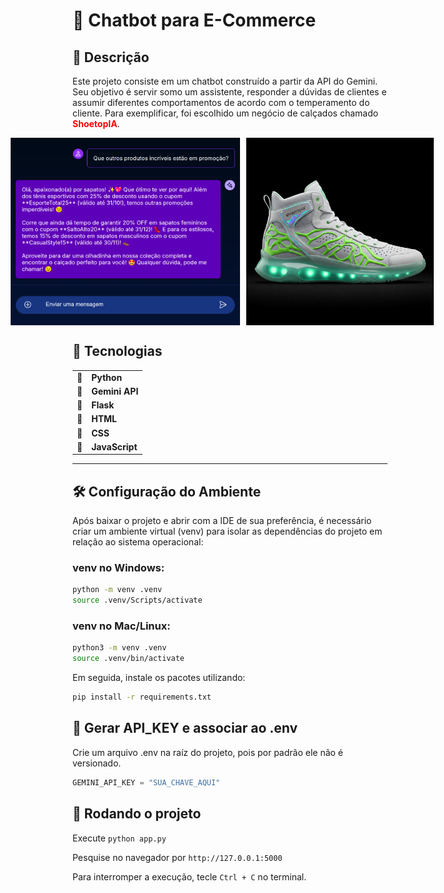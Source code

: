 # 🤖 Chatbot para E-Commerce

## 📝 Descrição

Este projeto consiste em um chatbot construído a partir da API do Gemini. Seu objetivo é servir somo um assistente, responder a dúvidas de clientes e assumir diferentes comportamentos de acordo com o temperamento do cliente. Para exemplificar, foi escolhido um negócio de calçados chamado <strong style='color:red;'>ShoetopIA</strong>.

<div style="width: 95%; display: flex; justify-content: center; align-items: center; gap: 10px;">
    <img src="./data/sample_imgs/exemplo_atendimento.png" style="width: auto; height: 300px;">
    <img src="./data/sample_imgs/tenis1.jpeg" style="width: auto; height: 300px;">
</div>


## 🧩 Tecnologias

|    |                | 
|----|----------------|
| 🧩 | **Python**     | 
| 🧩 | **Gemini API** | 
| 🧩 | **Flask**      | 
| 🧩 | **HTML**       |
| 🧩 | **CSS**        |
| 🧩 | **JavaScript** | 
---

## 🛠️ Configuração do Ambiente

Após baixar o projeto e abrir com a IDE de sua preferência, é necessário criar um ambiente virtual (venv) para isolar as dependências do projeto em relação ao sistema operacional:

### venv no Windows:

```bash
python -m venv .venv
source .venv/Scripts/activate
```

### venv no Mac/Linux:

```bash
python3 -m venv .venv
source .venv/bin/activate
```
Em seguida, instale os pacotes utilizando:

```bash
pip install -r requirements.txt
```

## 🔑 Gerar API_KEY e associar ao .env

Crie um arquivo .env na raíz do projeto, pois por padrão ele não é versionado.
```python
GEMINI_API_KEY = "SUA_CHAVE_AQUI"
```

## 🚀 Rodando o projeto

Execute `python app.py`

Pesquise no navegador por `http://127.0.0.1:5000`

Para interromper a execução, tecle `Ctrl + C` no terminal.